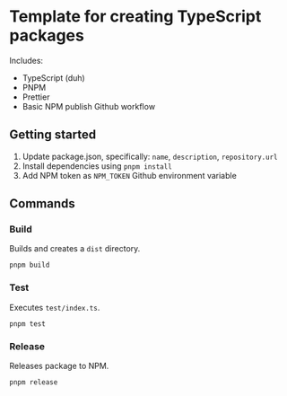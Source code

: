 # Template for creating TypeScript packages

Includes:

- TypeScript (duh)
- PNPM
- Prettier
- Basic NPM publish Github workflow

## Getting started

1. Update package.json, specifically: `name`, `description`, `repository.url`
2. Install dependencies using `pnpm install`
3. Add NPM token as `NPM_TOKEN` Github environment variable 

## Commands

### Build

Builds and creates a `dist` directory.

```
pnpm build
```

### Test

Executes `test/index.ts`.

```
pnpm test
```

### Release

Releases package to NPM.

```
pnpm release
```